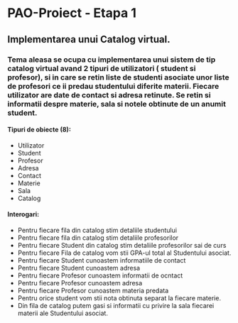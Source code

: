 # PAO-Proiect - Etapa 1

## Implementarea unui Catalog virtual.

### Tema aleasa se ocupa cu implementarea unui sistem de tip catalog virtual avand 2 tipuri de utilizatori ( student si profesor), si in care se retin liste de studenti asociate unor liste de profesori ce ii predau studentului diferite materii. Fiecare utilizator are date de contact si adresa retinute. Se retin si informatii despre materie, sala si notele obtinute de un anumit student.

#### Tipuri de obiecte (8):
- Utilizator
- Student
- Profesor
- Adresa
- Contact
- Materie
- Sala
- Catalog

#### Interogari:
- Pentru fiecare fila din catalog stim detaliile studentului
- Pentru fiecare fila din catalog stim detaliile profesorilor
- Pentru fiecare Student din catalog stim detaliile profesorilor sai de curs
- Pentru fiecare Fila de catalog vom stii GPA-ul total al Studentului asociat.
- Pentru fiecare Student cunoastem informatiile de contact
- Pentru fiecare Student cunoastem adresa
- Pentru fiecare Profesor cunoastem informatii de ocntact
- Pentru fiecare Profesor cunoastem adresa
- Pentru fiecare Profesor cunoastem materia predata
- Pentru orice student vom stii nota obtinuta separat la fiecare materie.
- Din fila de catalog putem gasi si informatii cu privire la sala fiecarei materii ale Studentului asociat.
